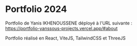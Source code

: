 # Portfolio 2024

Portfolio de Yanis IKHENOUSSENE déployé à l'URL suivante : https://portfolio-yanssous-projects.vercel.app/#about

Portfolio réalisé en React, ViteJS, TailwindCSS et ThreeJS
